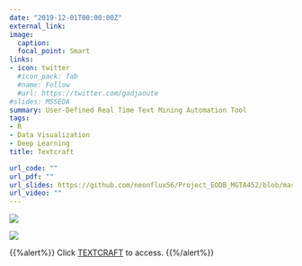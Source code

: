 ```yaml
---
date: "2019-12-01T00:00:00Z"
external_link:
image:
  caption:
  focal_point: Smart
links:
- icon: twitter
  #icon_pack: fab
  #name: Follow
  #url: https://twitter.com/gadjaoute
#slides: MSSEDA
summary: User-Defined Real Time Text Mining Automation Tool 
tags:
- R
- Data Visualization
- Deep Learning
title: Textcraft

url_code: ""
url_pdf: ""
url_slides: https://github.com/neonflux56/Project_EODB_MGTA452/blob/master/EODB.pptx
url_video: ""
---
```


![](/project/textcraft2/stages.PNG)

![](/project/textcraft2/workflow.PNG)

{{%alert%}}
Click [TEXTCRAFT](https://neonflux56.shinyapps.io/TextCraft/) to access.
{{%/alert%}}
